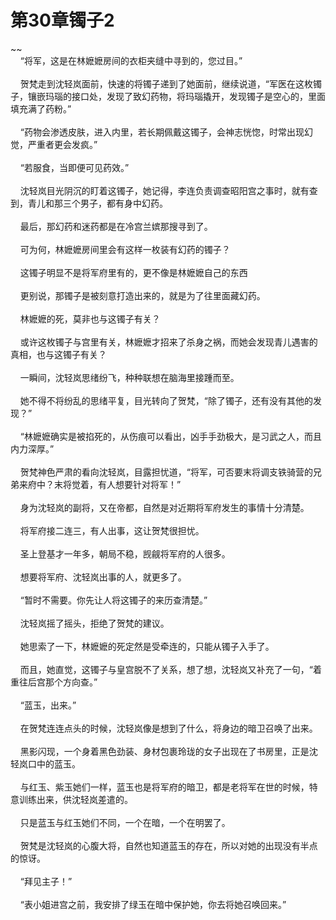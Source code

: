# 第30章镯子2
~~<br>&nbsp;&nbsp;&nbsp;&nbsp;“将军，这是在林嬷嬷房间的衣柜夹缝中寻到的，您过目。”<br><br>&nbsp;&nbsp;&nbsp;&nbsp;贺梵走到沈轻岚面前，快速的将镯子递到了她面前，继续说道，“军医在这枚镯子，镶嵌玛瑙的接口处，发现了致幻药物，将玛瑙撬开，发现镯子是空心的，里面填充满了药粉。”<br><br>&nbsp;&nbsp;&nbsp;&nbsp;“药物会渗透皮肤，进入内里，若长期佩戴这镯子，会神志恍惚，时常出现幻觉，严重者更会发疯。”<br><br>&nbsp;&nbsp;&nbsp;&nbsp;“若服食，当即便可见药效。”<br><br>&nbsp;&nbsp;&nbsp;&nbsp;沈轻岚目光阴沉的盯着这镯子，她记得，李连负责调查昭阳宫之事时，就有查到，青儿和那三个男子，都有身中幻药。<br><br>&nbsp;&nbsp;&nbsp;&nbsp;最后，那幻药和迷药都是在冷宫兰嫔那搜寻到了。<br><br>&nbsp;&nbsp;&nbsp;&nbsp;可为何，林嬷嬷房间里会有这样一枚装有幻药的镯子？<br><br>&nbsp;&nbsp;&nbsp;&nbsp;这镯子明显不是将军府里有的，更不像是林嬷嬷自己的东西<br><br>&nbsp;&nbsp;&nbsp;&nbsp;更别说，那镯子是被刻意打造出来的，就是为了往里面藏幻药。<br><br>&nbsp;&nbsp;&nbsp;&nbsp;林嬷嬷的死，莫非也与这镯子有关？<br><br>&nbsp;&nbsp;&nbsp;&nbsp;或许这枚镯子与宫里有关，林嬷嬷才招来了杀身之祸，而她会发现青儿遇害的真相，也与这镯子有关？<br><br>&nbsp;&nbsp;&nbsp;&nbsp;一瞬间，沈轻岚思绪纷飞，种种联想在脑海里接踵而至。<br><br>&nbsp;&nbsp;&nbsp;&nbsp;她不得不将纷乱的思绪平复，目光转向了贺梵，“除了镯子，还有没有其他的发现？”<br><br>&nbsp;&nbsp;&nbsp;&nbsp;“林嬷嬷确实是被掐死的，从伤痕可以看出，凶手手劲极大，是习武之人，而且内力深厚。”<br><br>&nbsp;&nbsp;&nbsp;&nbsp;贺梵神色严肃的看向沈轻岚，目露担忧道，“将军，可否要末将调支铁骑营的兄弟来府中？末将觉着，有人想要针对将军！”<br><br>&nbsp;&nbsp;&nbsp;&nbsp;身为沈轻岚的副将，又在帝都，自然是对近期将军府发生的事情十分清楚。<br><br>&nbsp;&nbsp;&nbsp;&nbsp;将军府接二连三，有人出事，这让贺梵很担忧。<br><br>&nbsp;&nbsp;&nbsp;&nbsp;圣上登基才一年多，朝局不稳，觊觎将军府的人很多。<br><br>&nbsp;&nbsp;&nbsp;&nbsp;想要将军府、沈轻岚出事的人，就更多了。<br><br>&nbsp;&nbsp;&nbsp;&nbsp;“暂时不需要。你先让人将这镯子的来历查清楚。”<br><br>&nbsp;&nbsp;&nbsp;&nbsp;沈轻岚摇了摇头，拒绝了贺梵的建议。<br><br>&nbsp;&nbsp;&nbsp;&nbsp;她思索了一下，林嬷嬷的死定然是受牵连的，只能从镯子入手了。<br><br>&nbsp;&nbsp;&nbsp;&nbsp;而且，她直觉，这镯子与皇宫脱不了关系，想了想，沈轻岚又补充了一句，“着重往后宫那个方向查。”<br><br>&nbsp;&nbsp;&nbsp;&nbsp;“蓝玉，出来。”<br><br>&nbsp;&nbsp;&nbsp;&nbsp;在贺梵连连点头的时候，沈轻岚像是想到了什么，将身边的暗卫召唤了出来。<br><br>&nbsp;&nbsp;&nbsp;&nbsp;黑影闪现，一个身着黑色劲装、身材包裹玲珑的女子出现在了书房里，正是沈轻岚口中的蓝玉。<br><br>&nbsp;&nbsp;&nbsp;&nbsp;与红玉、紫玉她们一样，蓝玉也是将军府的暗卫，都是老将军在世的时候，特意训练出来，供沈轻岚差遣的。<br><br>&nbsp;&nbsp;&nbsp;&nbsp;只是蓝玉与红玉她们不同，一个在暗，一个在明罢了。<br><br>&nbsp;&nbsp;&nbsp;&nbsp;贺梵是沈轻岚的心腹大将，自然也知道蓝玉的存在，所以对她的出现没有半点的惊讶。<br><br>&nbsp;&nbsp;&nbsp;&nbsp;“拜见主子！”<br><br>&nbsp;&nbsp;&nbsp;&nbsp;“表小姐进宫之前，我安排了绿玉在暗中保护她，你去将她召唤回来。”<br><br>
                    

<script>_fwqdsqadxfw()</script>
<div><script>_dfwf1dw();</script></div>
<div><script>_dfwf1agdw();</script></div>
                